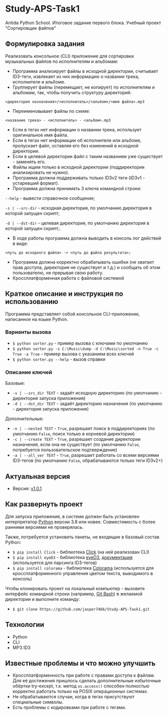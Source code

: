 # Study-APS-Task1
Antida Python School. Итоговое задание первого блока. Учебный проект "Сортировщик файлов"

## Формулировка задания

Реализовать консольное (CLI) приложение для сортировки музыкальных файлов по исполнителям и альбомам:

 - Программа анализирует файлы в исходной директории, считывает ID3-теги, извлекает из них информацию о названии трека, исполнителе и альбоме.
 - Группирует файлы (перемещает, не копирует) по исполнителям и альбомам, так, чтобы получить структуру директорий:
 
 `<директория назначения>/<исполнитель>/<альбом>/<имя файла>.mp3`

 - Переименовывает файлы по схеме:

`<название трека> - <исполнитель> - <альбом>.mp3`

- Если в тегах нет информации о названии трека, использует оригинальное имя файла.
- Если в тегах нет информации об исполнителе или альбоме, пропускает файл, оставляя его без изменений в исходной директории.
- Если в целевой директории файл с таким названием уже существует - заменять его.
- Файлы ищем только в исходной директории (поддиректории анализировать не нужно).
- Программа должна поддерживать только ID3v2 теги (ID3v1 - устаревший формат).
- Программа должна принимать 3 ключа командной строки: 

`--help` - вывести справочное сообщение;

`-s | --src-dir` - исходная директория, по умолчанию директория в которой запущен скрипт;

`-d | --dst-dir` - целевая директория, по умолчанию директория в которой запущен скрипт;.

 - В ходе работы программа должна выводить в консоль лог действий в виде:

`<путь до исходного файла> -> <путь до файла результата>;`

- Программа должна корректно обрабатывать ошибки (не хватает прав доступа, директория не существует и т.д.) и сообщать об этом пользователю, не прерывая свою работу.
- Кроссплатформенная работа с файловой системой

## Краткое описание и инструкция по использованию

Программа представляет собой консольное CLI-приложение, написанное на языке Python.

### Варианты вызова

- `$ python sorter.py` - пример вызова с ключами по умолчанию
- `$ python sorter.py -s C:\Music\dump -d C:\Music\sorted -n True -c True -a True` - пример вызова с указанием всех ключей
- `$ python sorter.py --help` - вызов справки

### Описание ключей

Базовые:

- `-s | --src_dir TEXT` - задаёт исходную директорию (по умолчанию - директория запуска приложения)
- `-d | --dst_dir TEXT` - задаёт директорию назначения (по умолчанию - директория запуска приложения)

Дополнительные:

- `-n | --nested TEXT` - `True`, разрешает поиск в поддиректориях (по умолчанию `False`, поиск только в корневой директории)
- `-с | --create TEXT` - `True`, разрешает создание директории назначения, если она не существует (по умолчанию `False`, потребуется пользовательское подтверждение)
- `-a | --all_ver TEXT` - `True`, разрешает работать со всеми версиями ID3-тегов (по умолчанию `False`, обрабатываются только теги ID3v2+)

## Актуальная версия

 - Версия: [v1.0.1](https://github.com/jasper7466/Study-APS-Task1/tree/v1.0.1)

## Как развернуть проект

Для запуска приложения, в системе должен быть установлен интерпретатор [Python](https://www.python.org/downloads/) версии 3.8 или новее. Совместимость с более ранними версиями не проверялась.

Также, потребуется установить пакеты, не входящие в базовый состав Python:

- `$ pip install Click` - библиотека [Click](https://click.palletsprojects.com) (на ней реализован CLI)
- `$ pip install eyeD3` - библиотека [eyeD3](https://pypi.org/project/eyeD3), [документация](https://eyed3.readthedocs.io/en/latest/index.html) (используется для парсинга ID3-тегов)
- `$ pip install colorama` - библиотека [Colorama](https://pypi.org/project/colorama) (используется для кроссплатформенного управления цветом текста, выводимого в консоль)

Чтобы клонировать проект на локальный компьютер - вызовите интерфейс командной строки (например, [Git Bash](https://gitforwindows.org)) в желаемой директории и выполните команду:

- `$ git clone https://github.com/jasper7466/Study-APS-Task1.git`


## Технологии

 - Python
 - CLI
 - MP3 ID3

## Известные проблемы и что можно улучшить

- Кроссплатформенность при работе с правами доступа к файлам. Для её достижения пришлось сделать дополнительные избыточные обёртки try-except, т.к. метод `os.access()` способен полностью корректно работать только на POSIX операционных системах.
- Не обрабатываются случаи, когда в тегах присутствуют специальные символы.
- Есть проблемы с кодировками при работе с тегами.
